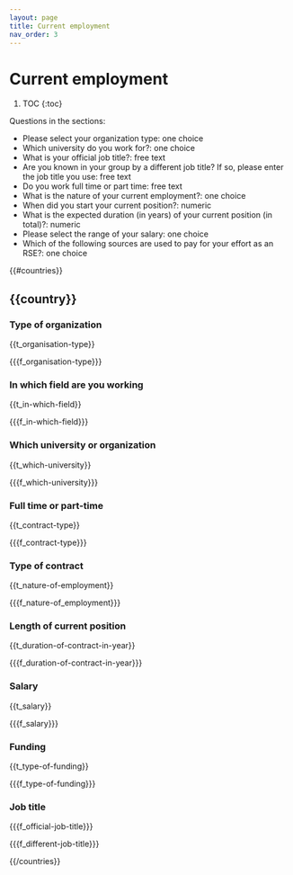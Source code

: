 ```yaml
---
layout: page
title: Current employment
nav_order: 3
---
```

# Current employment

1. TOC
{:toc}

Questions in the sections:

* Please select your organization type: one choice
* Which university do you work for?: one choice
* What is your official job title?: free text
* Are you known in your group by a different job title? If so, please enter the job title you use: free text
* Do you work full time or part time: free text
* What is the nature of your current employment?: one choice
* When did you start your current position?: numeric
* What is the expected duration (in years) of your current position (in total)?: numeric
* Please select the range of your salary: one choice
* Which of the following sources are used to pay for your effort as an RSE?: one choice

{{#countries}}

## {{country}}

### Type of organization

{{t_organisation-type}}

{{{f_organisation-type}}}

### In which field are you working

{{t_in-which-field}}

{{{f_in-which-field}}}

### Which university or organization

{{t_which-university}}

{{{f_which-university}}}

### Full time or part-time

{{t_contract-type}}

{{{f_contract-type}}}

### Type of contract

{{t_nature-of-employment}}

{{{f_nature-of_employment}}}

### Length of current position

{{t_duration-of-contract-in-year}}

{{{f_duration-of-contract-in-year}}}

### Salary

{{t_salary}}

{{{f_salary}}}

### Funding

{{t_type-of-funding}}

{{{f_type-of-funding}}}

### Job title

{{{f_official-job-title}}}

{{{f_different-job-title}}}

{{/countries}}
